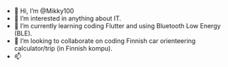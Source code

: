- 👋 Hi, I’m @Mikky100
- 👀 I’m interested in anything about IT.
- 🌱 I’m currently learning coding Flutter and using Bluetooth Low Energy (BLE).
- 💞️ I’m looking to collaborate on coding Finnish car orienteering calculator/trip (in Finnish kompu).
- 📫 

<!---
Mikky100/Mikky100 is a ✨ special ✨ repository because its `README.md` (this file) appears on your GitHub profile.
You can click the Preview link to take a look at your changes.
--->
